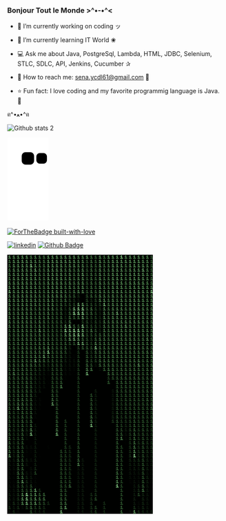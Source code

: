 
### Bonjour Tout le Monde >^•-•^<


- 🌼 I’m currently working on coding ッ

- 🌺 I’m currently learning IT World ❀

- 💻 Ask me about Java, PostgreSql, Lambda, HTML, JDBC, Selenium, STLC, SDLC, API, Jenkins, Cucumber ✰

- 💌 How to reach me: sena.ycdl61@gmail.com 💟

- ⭐ Fun fact: I love coding and my favorite programmig language is Java. 🐞


ฅ^•ﻌ•^ฅ  





![Github stats 2](https://github-readme-stats.vercel.app/api?username=SenaYcdl&show_icons=true&theme=jolly)


![snake gif](https://github.com/SenaYcdl/SenaYcdl/blob/output/github-contribution-grid-snake.svg)


[![ForTheBadge built-with-love](http://ForTheBadge.com/images/badges/built-with-love.svg)](https://GitHub.com/Naereen/)

[![linkedin](https://img.shields.io/badge/Linkedin-000000?style=for-the-badge&logo=Linkedin&logoColor=white)](https://www.linkedin.com/in/sena-y%C3%BCcedal-98785a233/)
[![Github Badge](https://img.shields.io/badge/-Github-000?style=quare&labelColor=000&logo=Github&logoColor=white&link=link)](link) 

![Alt Text](https://github.com/SenaYcdl/SenaYcdl/blob/main/7fdce2dc9307aff4f5acb88cc06b5904.gif) 



